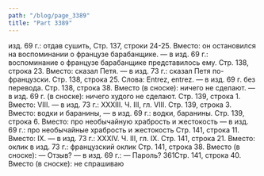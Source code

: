 ```yaml
---
path: "/blog/page_3389"
title: "Part 3389"
---
```


изд. 69 г.: отдав сушить,
Стр. 137, строки 24-25.
Вместо: он остановился на воспоминании о французе барабанщике. — в изд. 69 г.: воспоминание о французе барабанщике представилось ему.
Стр. 138, строка 23.
Вместо: сказал Петя. — в изд. 73 г.: сказал Петя по-французски.
Стр. 138, строка 25.
Слова: Entrez, entrez. — в изд. 69 г. без перевода.
Стр. 138, строка 38.
Вместо (в сноске): ничего не сделают. — в изд. 69 г. (в сноске): ничего худого не сделают.
Стр. 139, строка 1.
Вместо: VIII. — в изд. 73 г.: XXXIII.
Ч. III, гл. VIII.
Стр. 139, строка 3.
Вместо: водки и баранины, — в изд. 69 г.: водки, баранины.
Стр. 139, строка 6.
Вместо: про необычайную храбрость и жестокость — в изд. 69 г.: про необычайные храбрость и жестокость
Стр. 141, строка 11.
Вместо: IX. — в изд. 73 г.: XXXIV.
Ч. III, гл. IX.
Стр. 141, строка 21.
Вместо: оклик в изд. 73 г.: французский оклик
Стр. 141, строка 38.
Вместо (в сноске): — Отзыв? — в изд. 69 г.: — Пароль?
361Стр. 141, строка 40.
Вместо (в сноске): не спрашиваю
